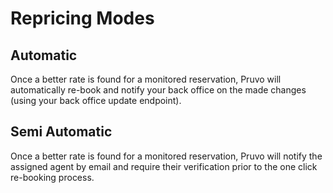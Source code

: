 # Repricing Modes

## Automatic

Once a better rate is found for a monitored reservation, Pruvo will automatically re-book and notify your back office on the 
made changes (using your back office update endpoint).

## Semi Automatic

Once a better rate is found for a monitored reservation, Pruvo will notify the assigned agent by email and require 
their verification prior to the one click re-booking process.

